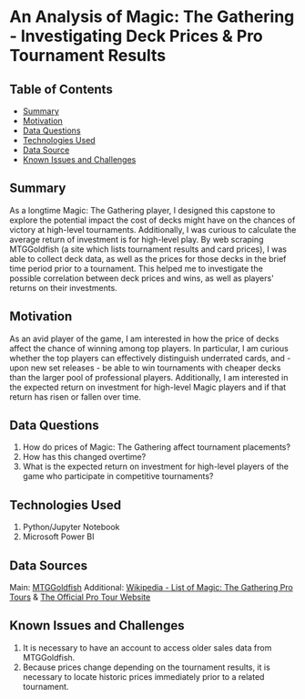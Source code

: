 # An Analysis of Magic: The Gathering - Investigating Deck Prices & Pro Tournament Results

## Table of Contents
- [Summary](#Summary)
- [Motivation](#Motivation)
- [Data Questions](#DataQuestions)
- [Technologies Used](#TechnologiesUsed)
- [Data Source](#DataSource)
- [Known Issues and Challenges](#KnownIssuesandChallenges)

## Summary
As a longtime Magic: The Gathering player, I designed this capstone to explore the potential impact the cost of decks might have on the chances of victory at high-level tournaments. Additionally, I was curious to calculate the average return of investment is for high-level play. By web scraping MTGGoldfish (a site which lists tournament results and card prices), I was able to collect deck data, as well as the prices for those decks in the brief time period prior to a tournament. This helped me to investigate the possible correlation between deck prices and wins, as well as players' returns on their investments.

## Motivation
As an avid player of the game, I am interested in how the price of decks affect the chance of winning among top players. In particular, I am curious whether the top players can effectively distinguish underrated cards, and - upon new set releases - be able to win tournaments with cheaper decks than the larger pool of professional players. Additionally, I am interested in the expected return on investment for high-level Magic players and if that return has risen or fallen over time.

## Data Questions
1. How do prices of Magic: The Gathering affect tournament placements?
2. How has this changed overtime?
3. What is the expected return on investment for high-level players of the game who participate in competitive tournaments?


## Technologies Used
1. Python/Jupyter Notebook
2. Microsoft Power BI

## Data Sources
Main:       [MTGGoldfish](https://www.mtggoldfish.com/)
Additional: [Wikipedia - List of Magic: The Gathering Pro Tours](https://en.wikipedia.org/wiki/List_of_Magic:_The_Gathering_Pro_Tour_events) & [The Official Pro Tour Website](https://magic.gg/events/pro-tour-march-of-the-machine)

## Known Issues and Challenges
1. It is necessary to have an account to access older sales data from MTGGoldfish.
2. Because prices change depending on the tournament results, it is necessary to locate historic prices immediately prior to a related tournament.